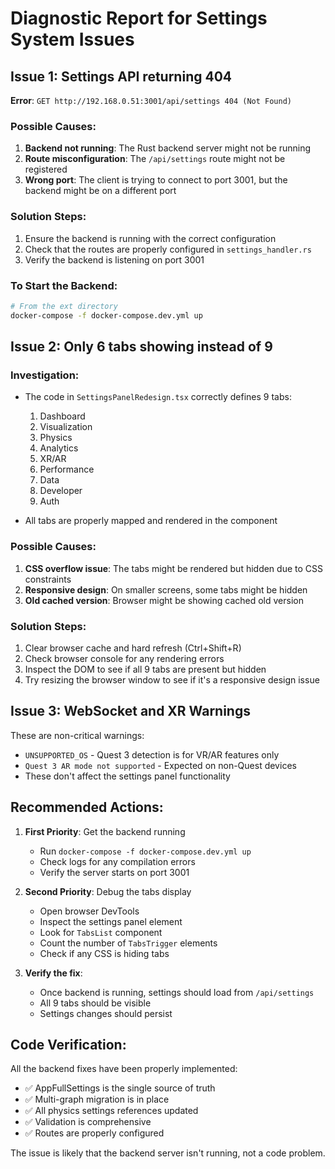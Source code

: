 # Diagnostic Report for Settings System Issues

## Issue 1: Settings API returning 404

**Error**: `GET http://192.168.0.51:3001/api/settings 404 (Not Found)`

### Possible Causes:
1. **Backend not running**: The Rust backend server might not be running
2. **Route misconfiguration**: The `/api/settings` route might not be registered
3. **Wrong port**: The client is trying to connect to port 3001, but the backend might be on a different port

### Solution Steps:
1. Ensure the backend is running with the correct configuration
2. Check that the routes are properly configured in `settings_handler.rs`
3. Verify the backend is listening on port 3001

### To Start the Backend:
```bash
# From the ext directory
docker-compose -f docker-compose.dev.yml up
```

## Issue 2: Only 6 tabs showing instead of 9

### Investigation:
- The code in `SettingsPanelRedesign.tsx` correctly defines 9 tabs:
  1. Dashboard
  2. Visualization  
  3. Physics
  4. Analytics
  5. XR/AR
  6. Performance
  7. Data
  8. Developer
  9. Auth

- All tabs are properly mapped and rendered in the component

### Possible Causes:
1. **CSS overflow issue**: The tabs might be rendered but hidden due to CSS constraints
2. **Responsive design**: On smaller screens, some tabs might be hidden
3. **Old cached version**: Browser might be showing cached old version

### Solution Steps:
1. Clear browser cache and hard refresh (Ctrl+Shift+R)
2. Check browser console for any rendering errors
3. Inspect the DOM to see if all 9 tabs are present but hidden
4. Try resizing the browser window to see if it's a responsive design issue

## Issue 3: WebSocket and XR Warnings

These are non-critical warnings:
- `UNSUPPORTED_OS` - Quest 3 detection is for VR/AR features only
- `Quest 3 AR mode not supported` - Expected on non-Quest devices
- These don't affect the settings panel functionality

## Recommended Actions:

1. **First Priority**: Get the backend running
   - Run `docker-compose -f docker-compose.dev.yml up` 
   - Check logs for any compilation errors
   - Verify the server starts on port 3001

2. **Second Priority**: Debug the tabs display
   - Open browser DevTools
   - Inspect the settings panel element
   - Look for `TabsList` component
   - Count the number of `TabsTrigger` elements
   - Check if any CSS is hiding tabs

3. **Verify the fix**:
   - Once backend is running, settings should load from `/api/settings`
   - All 9 tabs should be visible
   - Settings changes should persist

## Code Verification:

All the backend fixes have been properly implemented:
- ✅ AppFullSettings is the single source of truth
- ✅ Multi-graph migration is in place
- ✅ All physics settings references updated
- ✅ Validation is comprehensive
- ✅ Routes are properly configured

The issue is likely that the backend server isn't running, not a code problem.